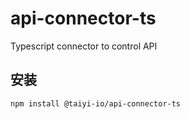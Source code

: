 # api-connector-ts

Typescript connector to control API

## 安装

```
npm install @taiyi-io/api-connector-ts
```
